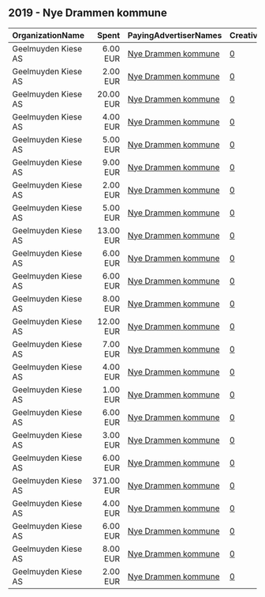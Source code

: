 ## 2019 - Nye Drammen kommune 
|OrganizationName|Spent|PayingAdvertiserNames|CreativeUrls|Impressions|Genders|AgeBrackets|CountryCodes|BillingAddresses|CandidateBallotInformation|
|:---|---:|:---|:---|---:|:---|:---|:---|:---|:---|
|Geelmuyden Kiese AS|6.00 EUR|[Nye Drammen kommune](2019/Nye_Drammen_kommune.md)|[0](https://www.snap.com/political-ads/asset/451723fddc21a8791a689cfae9a41ce2c9f3b8c4191ee13109d39e41c8a7e5a8?mediaType=mp4)|1,754||18-33|norway|"Universitetsgata 2,Oslo,0164,NO"||
|Geelmuyden Kiese AS|2.00 EUR|[Nye Drammen kommune](2019/Nye_Drammen_kommune.md)|[0](https://www.snap.com/political-ads/asset/d9f373acd60236622ff1620dec2502f646ce8277d15bd6de6ffaa9c7cf81b687?mediaType=mp4)|679||18+|norway|"Universitetsgata 2,Oslo,0164,NO"||
|Geelmuyden Kiese AS|20.00 EUR|[Nye Drammen kommune](2019/Nye_Drammen_kommune.md)|[0](https://www.snap.com/political-ads/asset/48ffc06b861d5cb445140cfea40827948918d9594f4c5edd01098b622392491d?mediaType=mp4)|5,195||18+|norway|"Universitetsgata 2,Oslo,0164,NO"||
|Geelmuyden Kiese AS|4.00 EUR|[Nye Drammen kommune](2019/Nye_Drammen_kommune.md)|[0](https://www.snap.com/political-ads/asset/d9f373acd60236622ff1620dec2502f646ce8277d15bd6de6ffaa9c7cf81b687?mediaType=mp4)|1,237||18-33|norway|"Universitetsgata 2,Oslo,0164,NO"||
|Geelmuyden Kiese AS|5.00 EUR|[Nye Drammen kommune](2019/Nye_Drammen_kommune.md)|[0](https://www.snap.com/political-ads/asset/dc1019d10d8214b27ebc0e68c8bfde2a491e3e8a290ff7288b9deaf4b33f3f01?mediaType=mp4)|1,665||18+|norway|"Universitetsgata 2,Oslo,0164,NO"||
|Geelmuyden Kiese AS|9.00 EUR|[Nye Drammen kommune](2019/Nye_Drammen_kommune.md)|[0](https://www.snap.com/political-ads/asset/d9f373acd60236622ff1620dec2502f646ce8277d15bd6de6ffaa9c7cf81b687?mediaType=mp4)|2,936||18-34|norway|"Universitetsgata 2,Oslo,0164,NO"||
|Geelmuyden Kiese AS|2.00 EUR|[Nye Drammen kommune](2019/Nye_Drammen_kommune.md)|[0](https://www.snap.com/political-ads/asset/dc1019d10d8214b27ebc0e68c8bfde2a491e3e8a290ff7288b9deaf4b33f3f01?mediaType=mp4)|794||18+|norway|"Universitetsgata 2,Oslo,0164,NO"||
|Geelmuyden Kiese AS|5.00 EUR|[Nye Drammen kommune](2019/Nye_Drammen_kommune.md)|[0](https://www.snap.com/political-ads/asset/f1bc56b1f3fcb3289e4e91ae00bd76e5e5cc093b694c7b610410805230c638ea?mediaType=mp4)|1,660||18+|norway|"Universitetsgata 2,Oslo,0164,NO"||
|Geelmuyden Kiese AS|13.00 EUR|[Nye Drammen kommune](2019/Nye_Drammen_kommune.md)|[0](https://www.snap.com/political-ads/asset/dc1019d10d8214b27ebc0e68c8bfde2a491e3e8a290ff7288b9deaf4b33f3f01?mediaType=mp4)|4,152||18-34|norway|"Universitetsgata 2,Oslo,0164,NO"||
|Geelmuyden Kiese AS|6.00 EUR|[Nye Drammen kommune](2019/Nye_Drammen_kommune.md)|[0](https://www.snap.com/political-ads/asset/7315e347b64b6086176d395369bc8be944ff43bafe5d9407181ccdd6c00c5846?mediaType=mp4)|1,718||18+|norway|"Universitetsgata 2,Oslo,0164,NO"||
|Geelmuyden Kiese AS|6.00 EUR|[Nye Drammen kommune](2019/Nye_Drammen_kommune.md)|[0](https://www.snap.com/political-ads/asset/dc1019d10d8214b27ebc0e68c8bfde2a491e3e8a290ff7288b9deaf4b33f3f01?mediaType=mp4)|2,045||18-33|norway|"Universitetsgata 2,Oslo,0164,NO"||
|Geelmuyden Kiese AS|8.00 EUR|[Nye Drammen kommune](2019/Nye_Drammen_kommune.md)|[0](https://www.snap.com/political-ads/asset/48ffc06b861d5cb445140cfea40827948918d9594f4c5edd01098b622392491d?mediaType=mp4)|2,586||18-34|norway|"Universitetsgata 2,Oslo,0164,NO"||
|Geelmuyden Kiese AS|12.00 EUR|[Nye Drammen kommune](2019/Nye_Drammen_kommune.md)|[0](https://www.snap.com/political-ads/asset/d9f373acd60236622ff1620dec2502f646ce8277d15bd6de6ffaa9c7cf81b687?mediaType=mp4)|2,989||18+|norway|"Universitetsgata 2,Oslo,0164,NO"||
|Geelmuyden Kiese AS|7.00 EUR|[Nye Drammen kommune](2019/Nye_Drammen_kommune.md)|[0](https://www.snap.com/political-ads/asset/7315e347b64b6086176d395369bc8be944ff43bafe5d9407181ccdd6c00c5846?mediaType=mp4)|2,332||18-34|norway|"Universitetsgata 2,Oslo,0164,NO"||
|Geelmuyden Kiese AS|4.00 EUR|[Nye Drammen kommune](2019/Nye_Drammen_kommune.md)|[0](https://www.snap.com/political-ads/asset/7315e347b64b6086176d395369bc8be944ff43bafe5d9407181ccdd6c00c5846?mediaType=mp4)|1,291||18-34|norway|"Universitetsgata 2,Oslo,0164,NO"||
|Geelmuyden Kiese AS|1.00 EUR|[Nye Drammen kommune](2019/Nye_Drammen_kommune.md)|[0](https://www.snap.com/political-ads/asset/48ffc06b861d5cb445140cfea40827948918d9594f4c5edd01098b622392491d?mediaType=mp4)|519||18+|norway|"Universitetsgata 2,Oslo,0164,NO"||
|Geelmuyden Kiese AS|6.00 EUR|[Nye Drammen kommune](2019/Nye_Drammen_kommune.md)|[0](https://www.snap.com/political-ads/asset/8240557d3d7700ef18e49b31c1dec703faebc8a8c680411eb138d06d90e4093b?mediaType=mp4)|1,901||18+|norway|"Universitetsgata 2,Oslo,0164,NO"||
|Geelmuyden Kiese AS|3.00 EUR|[Nye Drammen kommune](2019/Nye_Drammen_kommune.md)|[0](https://www.snap.com/political-ads/asset/48ffc06b861d5cb445140cfea40827948918d9594f4c5edd01098b622392491d?mediaType=mp4)|1,187||18-33|norway|"Universitetsgata 2,Oslo,0164,NO"||
|Geelmuyden Kiese AS|6.00 EUR|[Nye Drammen kommune](2019/Nye_Drammen_kommune.md)|[0](https://www.snap.com/political-ads/asset/b2be1c53eeb66860bc72a4dea7ae70c6f262509036949aa6ec779fe85a5531a1?mediaType=mp4)|2,379||18+|norway|"Universitetsgata 2,Oslo,0164,NO"||
|Geelmuyden Kiese AS|371.00 EUR|[Nye Drammen kommune](2019/Nye_Drammen_kommune.md)|[0](https://www.snap.com/political-ads/asset/525f51a90db95e725f5049b68bdd417a74ed9ce9515941374a1e3376cade67e4?mediaType=mp4)|82,270||18+|norway|"Universitetsgata 2,Oslo,0164,NO"||
|Geelmuyden Kiese AS|4.00 EUR|[Nye Drammen kommune](2019/Nye_Drammen_kommune.md)|[0](https://www.snap.com/political-ads/asset/dc1019d10d8214b27ebc0e68c8bfde2a491e3e8a290ff7288b9deaf4b33f3f01?mediaType=mp4)|1,417||18-34|norway|"Universitetsgata 2,Oslo,0164,NO"||
|Geelmuyden Kiese AS|6.00 EUR|[Nye Drammen kommune](2019/Nye_Drammen_kommune.md)|[0](https://www.snap.com/political-ads/asset/d9f373acd60236622ff1620dec2502f646ce8277d15bd6de6ffaa9c7cf81b687?mediaType=mp4)|1,785||18-34|norway|"Universitetsgata 2,Oslo,0164,NO"||
|Geelmuyden Kiese AS|8.00 EUR|[Nye Drammen kommune](2019/Nye_Drammen_kommune.md)|[0](https://www.snap.com/political-ads/asset/48ffc06b861d5cb445140cfea40827948918d9594f4c5edd01098b622392491d?mediaType=mp4)|2,588||18-34|norway|"Universitetsgata 2,Oslo,0164,NO"||
|Geelmuyden Kiese AS|2.00 EUR|[Nye Drammen kommune](2019/Nye_Drammen_kommune.md)|[0](https://www.snap.com/political-ads/asset/7315e347b64b6086176d395369bc8be944ff43bafe5d9407181ccdd6c00c5846?mediaType=mp4)|579||18+|norway|"Universitetsgata 2,Oslo,0164,NO"||
